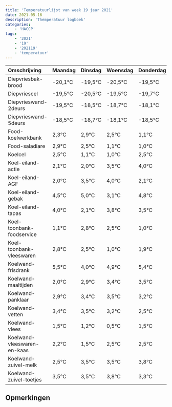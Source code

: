 ```yaml
---
title: 'Temperatuurlijst van week 19 jaar 2021'
date: 2021-05-16
description: 'Themperatuur logboek'
categories:
    - 'HACCP'
tags:
    - '2021'
    - '19'
    - '202119'
    - 'temperatuur'
---
```

|Omschrijving|Maandag|Dinsdag|Woensdag|Donderdag|Vrijdag|Zaterdag|Zondag|
|:---|:---|:---|:---|:---|:---|:---|:---|
|Diepvriesbak-brood|-20,1°C|-19,5°C|-20,5°C|-19,5°C|-19,7°C|-19,1°C|-19,5°C|
|Diepvriescel|-19,5°C|-20,5°C|-19,5°C|-19,7°C|-19,1°C|-19,5°C|-20,9°C|
|Diepvrieswand-2deurs|-19,5°C|-18,5°C|-18,7°C|-18,1°C|-18,5°C|-19,9°C|-20,0°C|
|Diepvrieswand-5deurs|-18,5°C|-18,7°C|-18,1°C|-18,5°C|-19,9°C|-20,0°C|-18,5°C|
|Food-koelwerkbank|2,3°C|2,9°C|2,5°C|1,1°C|1,0°C|2,5°C|3,0°C|
|Food-saladiare|2,9°C|2,5°C|1,1°C|1,0°C|2,5°C|3,0°C|1,1°C|
|Koelcel|2,5°C|1,1°C|1,0°C|2,5°C|3,0°C|1,1°C|2,8°C|
|Koel-eiland-actie|2,1°C|2,0°C|3,5°C|4,0°C|2,1°C|3,8°C|3,5°C|
|Koel-eiland-AGF|2,0°C|3,5°C|4,0°C|2,1°C|3,8°C|3,5°C|2,0°C|
|Koel-eiland-gebak|4,5°C|5,0°C|3,1°C|4,8°C|4,5°C|3,0°C|3,9°C|
|Koel-eiland-tapas|4,0°C|2,1°C|3,8°C|3,5°C|2,0°C|2,9°C|3,4°C|
|Koel-toonbank-foodservice|1,1°C|2,8°C|2,5°C|1,0°C|1,9°C|2,4°C|2,5°C|
|Koel-toonbank-vleeswaren|2,8°C|2,5°C|1,0°C|1,9°C|2,4°C|2,5°C|2,2°C|
|Koelwand-frisdrank|5,5°C|4,0°C|4,9°C|5,4°C|5,5°C|5,2°C|4,5°C|
|Koelwand-maaltijden|2,0°C|2,9°C|3,4°C|3,5°C|3,2°C|2,5°C|3,5°C|
|Koelwand-panklaar|2,9°C|3,4°C|3,5°C|3,2°C|2,5°C|3,5°C|3,5°C|
|Koelwand-vetten|3,4°C|3,5°C|3,2°C|2,5°C|3,5°C|3,5°C|3,8°C|
|Koelwand-vlees|1,5°C|1,2°C|0,5°C|1,5°C|1,5°C|1,8°C|1,3°C|
|Koelwand-vleeswaren-en-kaas|2,2°C|1,5°C|2,5°C|2,5°C|2,8°C|2,3°C|1,9°C|
|Koelwand-zuivel-melk|2,5°C|3,5°C|3,5°C|3,8°C|3,3°C|2,9°C|4,0°C|
|Koelwand-zuivel-toetjes|3,5°C|3,5°C|3,8°C|3,3°C|2,9°C|4,0°C|2,8°C|

## Opmerkingen


